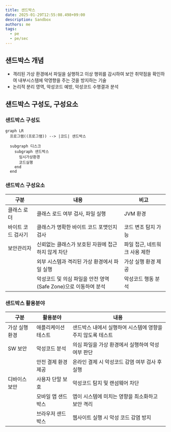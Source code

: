 ```yaml
---
title: 샌드박스
date: 2025-01-29T12:55:08.498+09:00
description: Sandbox
authors: me
tags:
  - pe
  - pe/sec
---
```


## 샌드박스 개념

- 격리된 가상 환경에서 파일을 실행하고 이상 행위를 감시하여 보안 취약점을 확인하여 내부시스템에 악영향을 주는 것을 방지하는 기술
- 논리적 분리 영역, 악성코드 예방, 악성코드 수행결과 분석

## 샌드박스 구성도, 구성요소

### 샌드박스 구성도

```mermaid
graph LR
  프로그램((프로그램)) --> |코드| 샌드박스

  subgraph 디스크
    subgraph 샌드박스
      임시가상환경
      코드실행
    end
  end
```

### 샌드박스 구성요소

| 구분 | 내용 | 비고 |
| --- | --- | --- |
| 클래스 로더 | 클래스 로드 여부 검사, 파일 실행 | JVM 환경 |
| 바이트 코드 검사기 | 클래스가 명확한 바이트 코드 포맷인지 검사 | 코드 변조 탐지 가능 |
| 보안관리자 | 신뢰없는 클래스가 보호된 자원에 접근하지 않게 차단 | 파일 접근, 네트워크 사용 제한 |
| | 외부 시스템과 격리된 가상 환경에서 파일 실행 | 가상 실행 환경 제공 |
| | 악성코드 및 의심 파일을 안전 영역(Safe Zone)으로 이동하여 분석 | 악성코드 행동 분석 |

### 샌드박스 활용분야

| 구분 | 활용분야 | 내용 |
| --- | --- | --- |
| 가상 실행 환경 | 애플리케이션 테스트 | 샌드박스 내에서 실행하여 시스템에 영향을 주지 않도록 테스트 |
| SW 보안 | 악성코드 분석 | 의심 파일을 가상 환경에서 실행하여 악성 여부 판단 |
| | 안전 결제 환경 제공 | 온라인 결제 시 악성코드 감염 여부 검사 후 실행 |
| 디바이스 보안 | 사용자 단말 보호 | 악성코드 탐지 및 랜섬웨어 차단 |
| | 모바일 앱 샌드박스 | 앱이 시스템에 미치는 영향을 최소화하고 보안 격리 |
| | 브라우저 샌드박스 | 웹사이트 실행 시 악성 코드 감염 방지 |
